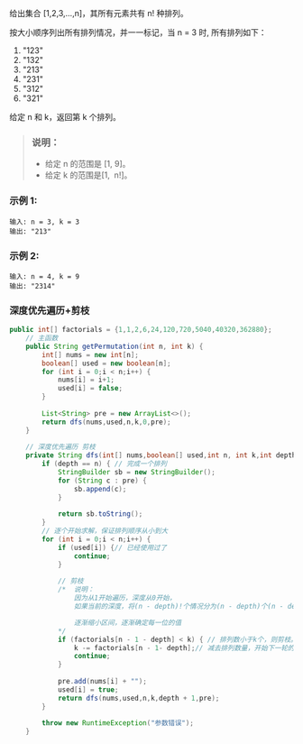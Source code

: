给出集合 [1,2,3,…,n]，其所有元素共有 n! 种排列。

按大小顺序列出所有排列情况，并一一标记，当 n = 3 时, 所有排列如下：

1. "123"
2. "132"
3. "213"
4. "231"
5. "312"
6. "321"

给定 n 和 k，返回第 k 个排列。

> ### 说明：
> - 给定 n 的范围是 [1, 9]。
> - 给定 k 的范围是[1,  n!]。
### 示例 1:
```
输入: n = 3, k = 3
输出: "213"
```
### 示例 2:
```
输入: n = 4, k = 9
输出: "2314"
```
<!-- 来源：力扣（LeetCode）
链接：https://leetcode-cn.com/problems/permutation-sequence
著作权归领扣网络所有。商业转载请联系官方授权，非商业转载请注明出处。 -->

### 深度优先遍历+剪枝
```java
public int[] factorials = {1,1,2,6,24,120,720,5040,40320,362880};
    // 主函数
    public String getPermutation(int n, int k) {
        int[] nums = new int[n];
        boolean[] used = new boolean[n];
        for (int i = 0;i < n;i++) {
            nums[i] = i+1;
            used[i] = false;
        }
        
        List<String> pre = new ArrayList<>();
        return dfs(nums,used,n,k,0,pre);
    }
    
    // 深度优先遍历 剪枝
    private String dfs(int[] nums,boolean[] used,int n, int k,int depth,List<String> pre) {
        if (depth == n) { // 完成一个排列
            StringBuilder sb = new StringBuilder();
            for (String c : pre) {
                sb.append(c);
            }
            
            return sb.toString();
        }
        // 逐个开始求解，保证排列顺序从小到大
        for (int i = 0;i < n;i++) {
            if (used[i]) {// 已经使用过了
                continue;
            }
            
            // 剪枝
            /*  说明：
                因为从1开始遍历，深度从0开始， 
                如果当前的深度，将(n - depth)!个情况分为(n - depth)个(n - depth - 1)!情况，直到直到目标值。

                逐渐缩小区间，逐渐确定每一位的值
            */
            if (factorials[n - 1 - depth] < k) { // 排列数小于k个，则剪枝。因为本次排列集合不可能含有第k个排列。
                k -= factorials[n - 1- depth];// 减去排列数量，开始下一轮的遍历
                continue;
            }
            
            pre.add(nums[i] + "");
            used[i] = true;
            return dfs(nums,used,n,k,depth + 1,pre);
        }
        
        throw new RuntimeException("参数错误");
    }
```